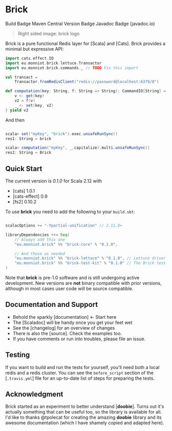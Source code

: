 # Brick
Build Badge
Maven Central Version Badge
Javadoc Badge (javadoc.io)

> Right sided image: brick logo

Brick is a pure functional Redis layer for [Scala] and [Cats].
Brick provides a minimal but expressive API:

```scala
import cats.effect.IO
import eu.monniot.brick.lettuce.Transactor
import eu.monniot.brick.commands._ // TODO Fix this import

val transact =
    Transactor.fromRedisClient("redis://password@localhost:6379/0")

def computation(key: String, f: String => String): CommandIO[String] = for {
    v <- get(key)
    v2 = f(v)
    _ <- set(key, v2)
} yield v2
```

And then

```scala

scala> set("myKey", "brick").exec.unsafeRunSync()
res1: String = brick

scala> computation("myKey", _.capitalize).multi.unsafeRunSync()
res2: String = Brick
```

## Quick Start

The current version is *0.1.0* for Scala 2.12 with

- [cats] 1.0.1
- [cats-effect] 0.9
- [fs2] 0.10.2

To use **brick** you need to add the following to your `build.sbt`:

```scala

scalacOptions += "-Ypartial-unification" // 2.11.9+

libraryDependencies ++= Seq(
    // Always add this one
    "eu.monniot.brick" %% "brick-core" % "0.1.0",

    // And those as needed
    "eu.monniot.brick" %% "brick-lettuce" % "0.1.0", // Lettuce driver
    "eu.monniot.brick" %% "brick-test-kit" % "0.1.0" // The Brick test-kit
)
```

Note that **brick** is pre-1.0 software and is still undergoing active development.
New versions are **not** binary compatible with prior versions, although in most
cases user code will be source compatible.

## Documentation and Support

- Behold the sparkly [documentation] ← Start here
- The [Scaladoc] will be handy once you get your feet wet
- See the [changelog] for an overview of changes
- There is also the [source]. Check the examples too.
- If you have comments or run into troubles, please file an issue.

## Testing

If you want to build and run the tests for yourself, you'll need both a local redis and a redis cluster. You can see the `before_script` section of the [`.travis.yml`] file for an up-to-date list of steps for preparing the tests.

## Acknowledgment

Brick started as an experiment to better understand [**doobie**]. Turns out it's actually something that can be useful too, so the library is available for all.
I'd like to thanks @tpolecat for creating the amazing **doobie** library and its awesome documentation (which I have shamely copied and adapted here).
